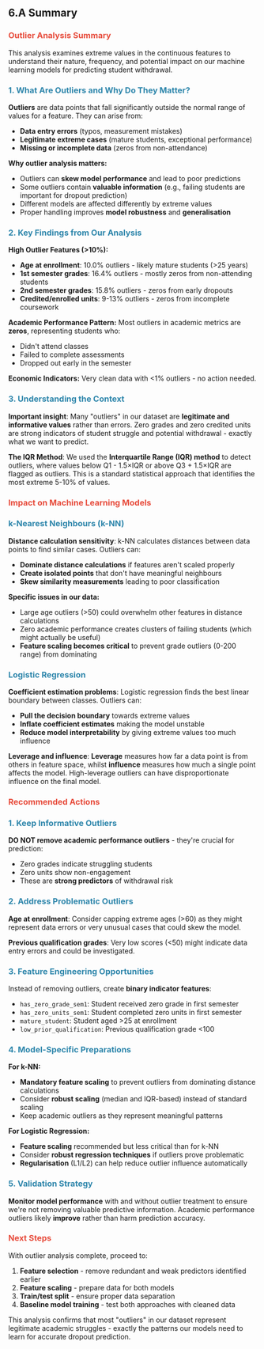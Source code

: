 ## 6.A Summary

### <span style="color: #e74c3c;">**Outlier Analysis Summary**</span>

This analysis examines extreme values in the continuous features to understand their nature, frequency, and potential impact on our machine learning models for predicting student withdrawal.

### <span style="color: #2E86AB;">**1. What Are Outliers and Why Do They Matter?**</span>

**Outliers** are data points that fall significantly outside the normal range of values for a feature. They can arise from:
- **Data entry errors** (typos, measurement mistakes)
- **Legitimate extreme cases** (mature students, exceptional performance)
- **Missing or incomplete data** (zeros from non-attendance)

**Why outlier analysis matters:**
- Outliers can **skew model performance** and lead to poor predictions
- Some outliers contain **valuable information** (e.g., failing students are important for dropout prediction)
- Different models are affected differently by extreme values
- Proper handling improves **model robustness** and **generalisation**

### <span style="color: #2E86AB;">**2. Key Findings from Our Analysis**</span>

**High Outlier Features (>10%):**
- **Age at enrollment**: 10.0% outliers - likely mature students (>25 years)
- **1st semester grades**: 16.4% outliers - mostly zeros from non-attending students
- **2nd semester grades**: 15.8% outliers - zeros from early dropouts
- **Credited/enrolled units**: 9-13% outliers - zeros from incomplete coursework

**Academic Performance Pattern:**
Most outliers in academic metrics are **zeros**, representing students who:
- Didn't attend classes
- Failed to complete assessments
- Dropped out early in the semester

**Economic Indicators:**
Very clean data with <1% outliers - no action needed.

### <span style="color: #2E86AB;">**3. Understanding the Context**</span>

**Important insight**: Many "outliers" in our dataset are **legitimate and informative values** rather than errors. Zero grades and zero credited units are strong indicators of student struggle and potential withdrawal - exactly what we want to predict.

**The IQR Method**: We used the **Interquartile Range (IQR) method** to detect outliers, where values below Q1 - 1.5×IQR or above Q3 + 1.5×IQR are flagged as outliers. This is a standard statistical approach that identifies the most extreme 5-10% of values.

### <span style="color: #e74c3c;">**Impact on Machine Learning Models**</span>

### <span style="color: #2E86AB;">**k-Nearest Neighbours (k-NN)**</span>

**Distance calculation sensitivity**: k-NN calculates distances between data points to find similar cases. Outliers can:
- **Dominate distance calculations** if features aren't scaled properly
- **Create isolated points** that don't have meaningful neighbours
- **Skew similarity measurements** leading to poor classification

**Specific issues in our data:**
- Large age outliers (>50) could overwhelm other features in distance calculations
- Zero academic performance creates clusters of failing students (which might actually be useful)
- **Feature scaling becomes critical** to prevent grade outliers (0-200 range) from dominating

### <span style="color: #2E86AB;">**Logistic Regression**</span>

**Coefficient estimation problems**: Logistic regression finds the best linear boundary between classes. Outliers can:
- **Pull the decision boundary** towards extreme values
- **Inflate coefficient estimates** making the model unstable
- **Reduce model interpretability** by giving extreme values too much influence

**Leverage and influence**: **Leverage** measures how far a data point is from others in feature space, whilst **influence** measures how much a single point affects the model. High-leverage outliers can have disproportionate influence on the final model.

### <span style="color: #e74c3c;">**Recommended Actions**</span>

### <span style="color: #2E86AB;">**1. Keep Informative Outliers**</span>
**DO NOT remove academic performance outliers** - they're crucial for prediction:
- Zero grades indicate struggling students
- Zero units show non-engagement
- These are **strong predictors** of withdrawal risk

### <span style="color: #2E86AB;">**2. Address Problematic Outliers**</span>
**Age at enrollment**: Consider capping extreme ages (>60) as they might represent data errors or very unusual cases that could skew the model.

**Previous qualification grades**: Very low scores (<50) might indicate data entry errors and could be investigated.

### <span style="color: #2E86AB;">**3. Feature Engineering Opportunities**</span>
Instead of removing outliers, create **binary indicator features**:
- `has_zero_grade_sem1`: Student received zero grade in first semester
- `has_zero_units_sem1`: Student completed zero units in first semester  
- `mature_student`: Student aged >25 at enrollment
- `low_prior_qualification`: Previous qualification grade <100

### <span style="color: #2E86AB;">**4. Model-Specific Preparations**</span>

**For k-NN:**
- **Mandatory feature scaling** to prevent outliers from dominating distance calculations
- Consider **robust scaling** (median and IQR-based) instead of standard scaling
- Keep academic outliers as they represent meaningful patterns

**For Logistic Regression:**
- **Feature scaling** recommended but less critical than for k-NN
- Consider **robust regression techniques** if outliers prove problematic
- **Regularisation** (L1/L2) can help reduce outlier influence automatically

### <span style="color: #2E86AB;">**5. Validation Strategy**</span>
**Monitor model performance** with and without outlier treatment to ensure we're not removing valuable predictive information. Academic performance outliers likely **improve** rather than harm prediction accuracy.

### <span style="color: #e74c3c;">**Next Steps**</span>

With outlier analysis complete, proceed to:
1. **Feature selection** - remove redundant and weak predictors identified earlier
2. **Feature scaling** - prepare data for both models  
3. **Train/test split** - ensure proper data separation
4. **Baseline model training** - test both approaches with cleaned data

This analysis confirms that most "outliers" in our dataset represent legitimate academic struggles - exactly the patterns our models need to learn for accurate dropout prediction.